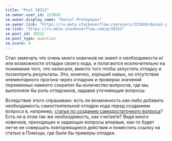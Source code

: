 ```yaml
---
title: "Post 10312"
se.owner.user_id: 223020
se.owner.display_name: "Daniel Protopopov"
se.owner.link: "https://ru.meta.stackoverflow.com/users/223020/daniel-protopopov"
se.link: "https://ru.meta.stackoverflow.com/q/10312"
se.post_id: 10312
se.post_type: question
se.score: 8
---
```

<p>Стал замечать что очень много новичков не знают о необходимости и/или возможности отладки своего кода, и полагаются исключительно на понимание того, что написали, вместо того чтобы запустить отладку и посмотреть результаты. Это, конечно, хороший навык, но отсутствие элементарного прогона через отладчик и проверки значений переменных намного сократил бы количество вопросов, где мы выполняли бы роль отладчиков, задавая уточняющие вопросы.</p>

<p>Вследствие этого спрашиваю: есть ли возможность как-либо добавить необходимость самостоятельной отладки кода перед созданием вопроса в, например, <a href="https://ru.stackoverflow.com/help/minimal-reproducible-example">статье по созданию самодостаточного вопроса</a>? Есть ли в этом так же необходимость, как считаете? Видя много новичков, приходящих и задающих вопросы впервые, как-то будет легче не совершать повторяющиеся действия и поместить ссылку на статью в Помощи, где были бы примеры отладки.</p>
